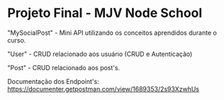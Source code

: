 # Projeto Final - MJV Node School

"MySocialPost" - Mini API utilizando os conceitos aprendidos durante o curso.

"User" - CRUD relacionado aos usuário (CRUD e Autenticação)

"Post" - CRUD relacionado aos post's.

Documentação dos Endpoint's:
https://documenter.getpostman.com/view/1689353/2s93XzwhUs
